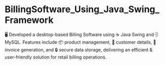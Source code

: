 # BillingSoftware_Using_Java_Swing_Framework
🖥️ Developed a desktop-based Billing Software using ☕ Java Swing and 🗄️ MySQL. Features include 📦 product management, 👥 customer details, 🧾 invoice generation, and 🔒 secure data storage, delivering an efficient & user-friendly solution for retail billing operations.
